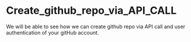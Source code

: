 # Create_github_repo_via_API_CALL
We will be able to see how we can create github repo via API call and user authentication of your gitHub account.





